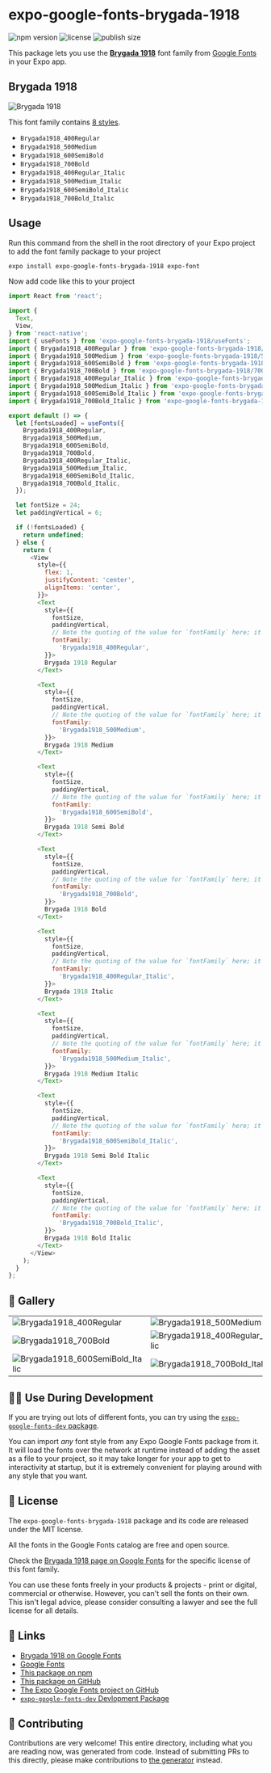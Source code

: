 # expo-google-fonts-brygada-1918

![npm version](https://flat.badgen.net/npm/v/expo-google-fonts-brygada-1918)
![license](https://flat.badgen.net/github/license/expo/google-fonts)
![publish size](https://flat.badgen.net/packagephobia/install/expo-google-fonts-brygada-1918)

This package lets you use the [**Brygada 1918**](https://fonts.google.com/specimen/Brygada+1918) font family from [Google Fonts](https://fonts.google.com/) in your Expo app.

## Brygada 1918

![Brygada 1918](./font-family.png)

This font family contains [8 styles](#-gallery).

- `Brygada1918_400Regular`
- `Brygada1918_500Medium`
- `Brygada1918_600SemiBold`
- `Brygada1918_700Bold`
- `Brygada1918_400Regular_Italic`
- `Brygada1918_500Medium_Italic`
- `Brygada1918_600SemiBold_Italic`
- `Brygada1918_700Bold_Italic`

## Usage

Run this command from the shell in the root directory of your Expo project to add the font family package to your project
```sh
expo install expo-google-fonts-brygada-1918 expo-font
```

Now add code like this to your project
```js
import React from 'react';

import {
  Text,
  View,
} from 'react-native';
import { useFonts } from 'expo-google-fonts-brygada-1918/useFonts';
import { Brygada1918_400Regular } from 'expo-google-fonts-brygada-1918/400Regular';
import { Brygada1918_500Medium } from 'expo-google-fonts-brygada-1918/500Medium';
import { Brygada1918_600SemiBold } from 'expo-google-fonts-brygada-1918/600SemiBold';
import { Brygada1918_700Bold } from 'expo-google-fonts-brygada-1918/700Bold';
import { Brygada1918_400Regular_Italic } from 'expo-google-fonts-brygada-1918/400Regular_Italic';
import { Brygada1918_500Medium_Italic } from 'expo-google-fonts-brygada-1918/500Medium_Italic';
import { Brygada1918_600SemiBold_Italic } from 'expo-google-fonts-brygada-1918/600SemiBold_Italic';
import { Brygada1918_700Bold_Italic } from 'expo-google-fonts-brygada-1918/700Bold_Italic';

export default () => {
  let [fontsLoaded] = useFonts({
    Brygada1918_400Regular,
    Brygada1918_500Medium,
    Brygada1918_600SemiBold,
    Brygada1918_700Bold,
    Brygada1918_400Regular_Italic,
    Brygada1918_500Medium_Italic,
    Brygada1918_600SemiBold_Italic,
    Brygada1918_700Bold_Italic,
  });

  let fontSize = 24;
  let paddingVertical = 6;

  if (!fontsLoaded) {
    return undefined;
  } else {
    return (
      <View
        style={{
          flex: 1,
          justifyContent: 'center',
          alignItems: 'center',
        }}>
        <Text
          style={{
            fontSize,
            paddingVertical,
            // Note the quoting of the value for `fontFamily` here; it expects a string!
            fontFamily:
              'Brygada1918_400Regular',
          }}>
          Brygada 1918 Regular
        </Text>

        <Text
          style={{
            fontSize,
            paddingVertical,
            // Note the quoting of the value for `fontFamily` here; it expects a string!
            fontFamily:
              'Brygada1918_500Medium',
          }}>
          Brygada 1918 Medium
        </Text>

        <Text
          style={{
            fontSize,
            paddingVertical,
            // Note the quoting of the value for `fontFamily` here; it expects a string!
            fontFamily:
              'Brygada1918_600SemiBold',
          }}>
          Brygada 1918 Semi Bold
        </Text>

        <Text
          style={{
            fontSize,
            paddingVertical,
            // Note the quoting of the value for `fontFamily` here; it expects a string!
            fontFamily:
              'Brygada1918_700Bold',
          }}>
          Brygada 1918 Bold
        </Text>

        <Text
          style={{
            fontSize,
            paddingVertical,
            // Note the quoting of the value for `fontFamily` here; it expects a string!
            fontFamily:
              'Brygada1918_400Regular_Italic',
          }}>
          Brygada 1918 Italic
        </Text>

        <Text
          style={{
            fontSize,
            paddingVertical,
            // Note the quoting of the value for `fontFamily` here; it expects a string!
            fontFamily:
              'Brygada1918_500Medium_Italic',
          }}>
          Brygada 1918 Medium Italic
        </Text>

        <Text
          style={{
            fontSize,
            paddingVertical,
            // Note the quoting of the value for `fontFamily` here; it expects a string!
            fontFamily:
              'Brygada1918_600SemiBold_Italic',
          }}>
          Brygada 1918 Semi Bold Italic
        </Text>

        <Text
          style={{
            fontSize,
            paddingVertical,
            // Note the quoting of the value for `fontFamily` here; it expects a string!
            fontFamily:
              'Brygada1918_700Bold_Italic',
          }}>
          Brygada 1918 Bold Italic
        </Text>
      </View>
    );
  }
};

```

## 🔡 Gallery


||||
|-|-|-|
|![Brygada1918_400Regular](.//400Regular/Brygada1918_400Regular.ttf.png)|![Brygada1918_500Medium](.//500Medium/Brygada1918_500Medium.ttf.png)|![Brygada1918_600SemiBold](.//600SemiBold/Brygada1918_600SemiBold.ttf.png)||
|![Brygada1918_700Bold](.//700Bold/Brygada1918_700Bold.ttf.png)|![Brygada1918_400Regular_Italic](.//400Regular_Italic/Brygada1918_400Regular_Italic.ttf.png)|![Brygada1918_500Medium_Italic](.//500Medium_Italic/Brygada1918_500Medium_Italic.ttf.png)||
|![Brygada1918_600SemiBold_Italic](.//600SemiBold_Italic/Brygada1918_600SemiBold_Italic.ttf.png)|![Brygada1918_700Bold_Italic](.//700Bold_Italic/Brygada1918_700Bold_Italic.ttf.png)|||


## 👩‍💻 Use During Development

If you are trying out lots of different fonts, you can try using the [`expo-google-fonts-dev` package](https://github.com/freeboub/google-fonts/tree/master/font-packages/dev#readme).

You can import *any* font style from any Expo Google Fonts package from it. It will load the fonts
over the network at runtime instead of adding the asset as a file to your project, so it may take longer
for your app to get to interactivity at startup, but it is extremely convenient
for playing around with any style that you want.

## 📖 License

The `expo-google-fonts-brygada-1918` package and its code are released under the MIT license.

All the fonts in the Google Fonts catalog are free and open source.

Check the [Brygada 1918 page on Google Fonts](https://fonts.google.com/specimen/Brygada+1918) for the specific license of this font family.

You can use these fonts freely in your products & projects - print or digital, commercial or otherwise. However, you can't sell the fonts on their own. This isn't legal advice, please consider consulting a lawyer and see the full license for all details.

## 🔗 Links

- [Brygada 1918 on Google Fonts](https://fonts.google.com/specimen/Brygada+1918)
- [Google Fonts](https://fonts.google.com/)
- [This package on npm](https://www.npmjs.com/package/expo-google-fonts-brygada-1918)
- [This package on GitHub](https://github.com/freeboub/google-fonts/tree/master/font-packages/brygada-1918)
- [The Expo Google Fonts project on GitHub](https://github.com/freeboub/google-fonts)
- [`expo-google-fonts-dev` Devlopment Package](https://github.com/freeboub/google-fonts/tree/master/font-packages/dev)

## 🤝 Contributing

Contributions are very welcome! This entire directory, including what you are reading now, was generated from code. Instead of submitting PRs to this directly, please make contributions to [the generator](https://github.com/freeboub/google-fonts/tree/master/packages/generator) instead.
